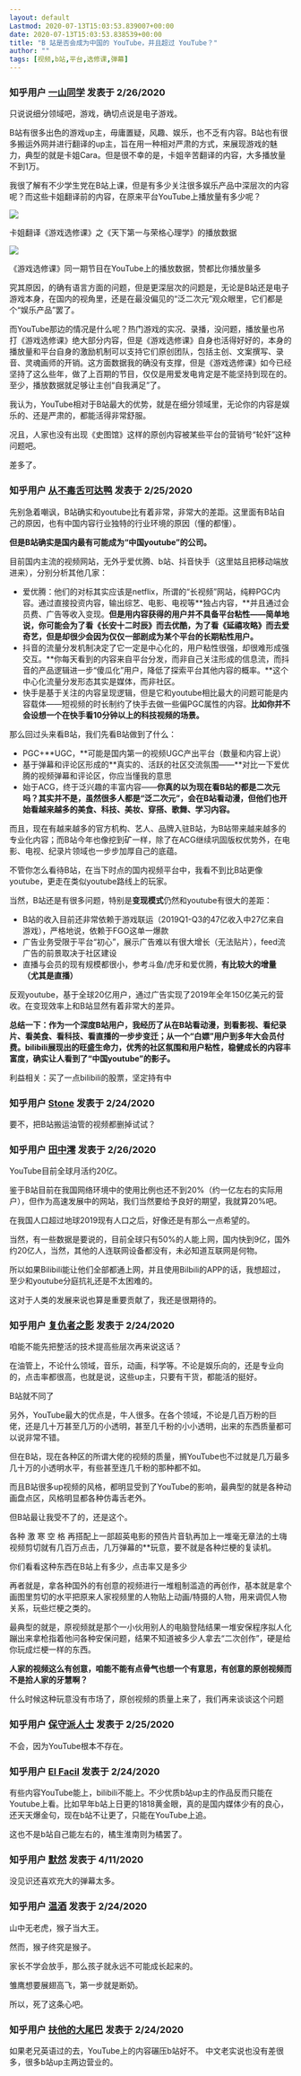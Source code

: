 ```yaml
---
layout: default
Lastmod: 2020-07-13T15:03:53.839007+00:00
date: 2020-07-13T15:03:53.838539+00:00
title: "B 站是否会成为中国的 YouTube，并且超过 YouTube？"
author: ""
tags: [视频,b站,平台,选修课,弹幕]
---
```





### 知乎用户 [一山同学​](//www.zhihu.com/people/fcukdk) 发表于 2/26/2020
  
只说说细分领域吧，游戏，确切点说是电子游戏。

B站有很多出色的游戏up主，毋庸置疑，风趣、娱乐，也不乏有内容。B站也有很多搬运外网并进行翻译的up主，旨在用一种相对严肃的方式，来展现游戏的魅力，典型的就是卡姐Cara。但是很不幸的是，卡姐辛苦翻译的内容，大多播放量不到1万。

我很了解有不少学生党在B站上课，但是有多少关注很多娱乐产品中深层次的内容呢？而这些卡姐翻译前的内容，在原来平台YouTube上播放量有多少呢？



![](https://images.weserv.nl/?url=https%3A//pic1.zhimg.com/80/v2-d1deaab8eb5a09dc6afddce39818c42f_720w.jpg%3Fsource%3D1940ef5c)

卡姐翻译《游戏选修课》之《天下第一与荣格心理学》的播放数据



![](https://images.weserv.nl/?url=https%3A//pic1.zhimg.com/80/v2-82f100c0c6156fdff11d2d50867620b0_720w.jpg%3Fsource%3D1940ef5c)

《游戏选修课》同一期节目在YouTube上的播放数据，赞都比你播放量多

究其原因，的确有语言方面的问题，但是更深层次的问题是，无论是B站还是电子游戏本身，在国内的视角里，还是在最没偏见的“泛二次元”观众眼里，它们都是个“娱乐产品”罢了。

而YouTube那边的情况是什么呢？热门游戏的实况、录播，没问题，播放量也吊打《游戏选修课》绝大部分内容，但是《游戏选修课》自身也活得好好的，本身的播放量和平台自身的激励机制可以支持它们原创团队，包括主创、文案撰写、录音、灵魂画师的开销。这方面数据我的确没有支撑，但是《游戏选修课》如今已经坚持了这么些年，做了上百期的节目，仅仅是用爱发电肯定是不能坚持到现在的。至少，播放数据就足够让主创“自我满足”了。

我认为，YouTube相对于B站最大的优势，就是在细分领域里，无论你的内容是娱乐的、还是严肃的，都能活得非常舒服。

况且，人家也没有出现《史图馆》这样的原创内容被某些平台的营销号“轮奸”这种问题吧。

差多了。
  
  



### 知乎用户 [从不毒舌可达鸭](//www.zhihu.com/people/allen-xu-3) 发表于 2/25/2020
  
先别急着嘲讽，B站确实和youtube比有着非常，非常大的差距。这里面有B站自己的原因，也有中国内容行业独特的行业环境的原因（懂的都懂）。

**但是B站确实是国内最有可能成为“中国youtube”的公司。**

目前国内主流的视频网站，无外乎爱优腾、b站、抖音快手（这里姑且把移动端放进来），分别分析其他几家：

*   爱优腾：他们的对标其实应该是netflix，所谓的“长视频”网站，纯粹PGC内容。通过直接投资内容，输出综艺、电影、电视等**独占内容，**并且通过会员费、广告等收入变现。**但是用内容获得的用户并不具备平台粘性——**简单地说，你可能会为了看《长安十二时辰》而去优酷，为了看《延禧攻略》而去爱奇艺，但是却很少会**因为仅仅一部剧成为某个平台的长期粘性用户。**
*   抖音的流量分发机制决定了它一定是中心化的，用户粘性很强，却很难形成强交互。**你每天看到的内容来自平台分发，而非自己关注形成的信息流，而抖音的产品逻辑进一步“傻瓜化”用户，降低了探索平台其他内容的概率。**这个中心化流量分发形态其实是媒体，而非社区。
*   快手是基于关注的内容呈现逻辑，但是它和youtube相比最大的问题可能是内容载体——短视频的时长制约了快手去做一些偏PGC属性的内容。**比如你并不会设想一个在快手看10分钟以上的科技视频的场景。**

那么回过头来看B站，我们先看B站做到了什么：

*   PGC+**UGC，**可能是国内第一的视频UGC产出平台（数量和内容上说）
*   基于弹幕和评论区形成的**真实的、活跃的社区交流氛围——**对比一下爱优腾的视频弹幕和评论区，你应当懂我的意思
*   始于ACG，终于泛兴趣的丰富内容——**你真的以为现在看B站的都是二次元吗？其实并不是，虽然很多人都是“泛二次元”，会在B站看动漫，但他们也开始看越来越多的美食、科技、美妆、穿搭、歌舞、学习内容。**

而且，现在有越来越多的官方机构、艺人、品牌入驻B站，为B站带来越来越多的专业化内容；而B站今年也像挖到矿一样，除了在ACG继续巩固版权优势外，在电影、电视、纪录片领域也一步步加厚自己的底蕴。

不管你怎么看待B站，在当下时点的国内视频平台中，我看不到比B站更像youtube，更走在类似youtube路线上的玩家。

当然，B站还是有很多问题，特别是**变现模式**仍然和youtube有很大的差距：

*   B站的收入目前还非常依赖于游戏联运（2019Q1-Q3的47亿收入中27亿来自游戏），严格地说，依赖于FGO这单一爆款
*   广告业务受限于平台“初心”，展示广告难以有很大增长（无法贴片），feed流广告的前景取决于社区建设
*   直播与会员的现有规模都很小，参考斗鱼/虎牙和爱优腾，**有比较大的增量（尤其是直播）**

反观youtube，基于全球20亿用户，通过广告实现了2019年全年150亿美元的营收。在变现效率上和B站显然有着非常大的差异。

**总结一下：作为一个深度B站用户，我经历了从在B站看动漫，到看影视、看纪录片、看美食、看科技、看直播的一步步变迁；从一个“白嫖”用户到多年大会员付费。bilibili展现出的旺盛生命力，优秀的社区氛围和用户粘性，稳健成长的内容丰富度，确实让人看到了“中国youtube”的影子。**

利益相关：买了一点bilibili的股票，坚定持有中
  
  



### 知乎用户 [Stone](//www.zhihu.com/people/zhonji-92) 发表于 2/24/2020
  
要不，把B站搬运油管的视频都删掉试试？
  
  



### 知乎用户 [田中澪](//www.zhihu.com/people/tanakamio) 发表于 2/26/2020
  
YouTube目前全球月活约20亿。

鉴于B站目前在我国网络环境中的使用比例也还不到20%（约一亿左右的实际用户），但作为高速发展中的网站，我们当然要给予良好的期望，我就算20%吧。

在我国人口超过地球2019现有人口之后，好像还是有那么一点希望的。

当然，有一些数据是要说的，目前全球只有50%的人能上网，国内快到9亿，国外约20亿人，当然，其他的人连联网设备都没有，未必知道互联网是何物。

所以如果Bilibili能让他们全部都通上网，并且使用Bilbili的APP的话，我想超过，至少和youtube分庭抗礼还是不太困难的。

这对于人类的发展来说也算是重要贡献了，我还是很期待的。
  
  



### 知乎用户 [复仇者之影](//www.zhihu.com/people/fu-chou-zhe-zhi-ying) 发表于 2/24/2020
  
咱能不能先把整活的技术提高些层次再来说这话？

在油管上，不论什么领域，音乐，动画，科学等。不论是娱乐向的，还是专业向的，点击率都很高，也就是说，这些up主，只要有干货，都能活的挺好。

B站就不同了

  

另外，YouTube最大的优点是，牛人很多。在各个领域，不论是几百万粉的巨佬，还是几十万甚至几万的小透明，甚至几千粉的小小透明，出来的东西质量都可以说非常不错。

但在B站，现在各种区的所谓大佬的视频的质量，搁YouTube也不过就是几万最多几十万的小透明水平，有些甚至连几千粉的那种都不如。

  

而且B站很多up视频的风格，都明显受到了YouTube的影响，最典型的就是各种动画盘点区，风格明显都各种仿毒舌老外。

  

但B站最让我受不了的，还是这个。

  

各种 激 寒 空 格 再搭配上一部超英电影的预告片音轨再加上一堆毫无章法的土嗨视频剪切就有几百万点击，几万弹幕的\*\*玩意，要不就是各种烂梗的复读机。

  

你们看看这种东西在B站上有多少，点击率又是多少

  

再者就是，拿各种国外的有创意的视频进行一堆粗制滥造的再创作，基本就是拿个画图里剪切的水平把原来人家视频里的人物贴上动画/特摄的人物，用来调侃人物关系，玩些烂梗之类的。

  

最典型的就是，原视频就是那个一小伙用别人的电脑登陆结果一堆安保程序拟人化蹦出来拿枪指着他问各种安保问题，结果不知道被多少人拿去“二次创作”，硬是给你玩成烂梗一样的东西。

  

**人家的视频这么有创意，咱能不能有点骨气也想一个有意思，有创意的原创视频而不是拾人家的牙慧啊？**

  

什么时候这种玩意没有市场了，原创视频的质量上来了，我们再来谈谈这个问题
  
  



### 知乎用户 [保守派人士](//www.zhihu.com/people/ha-ha-30-18-92) 发表于 2/25/2020
  
不会，因为YouTube根本不存在。
  
  



### 知乎用户 [El Facil](//www.zhihu.com/people/UNSC711) 发表于 2/24/2020
  
有些内容YouTube能上，bilibili不能上。不少优质b站up主的作品反而只能在Youtube上看。比如早年b站上日更的1818黄金眼，真的是国内媒体少有的良心，还天天爆金句，现在b站不让更了，只能在YouTube上追。

  

这也不是b站自己能左右的，橘生淮南则为橘罢了。
  
  



### 知乎用户 [默然](//www.zhihu.com/people/moranzcw) 发表于 4/11/2020
  
没见识还喜欢充大的弹幕太多。
  
  



### 知乎用户 [温酒](//www.zhihu.com/people/warmwine) 发表于 2/24/2020
  
山中无老虎，猴子当大王。

然而，猴子终究是猴子。

家长不学会放手，那么孩子就永远不可能成长起来的。

雏鹰想要展翅高飞，第一步就是断奶。

所以，死了这条心吧。
  
  



### 知乎用户 [扶他的大尾巴](//www.zhihu.com/people/mao-mao-35-11-8) 发表于 2/24/2020
  
如果老兄英语过的去，YouTube上的内容碾压b站好不。 中文老实说也没有差很多，很多b站up主两边营业的。
  
  


